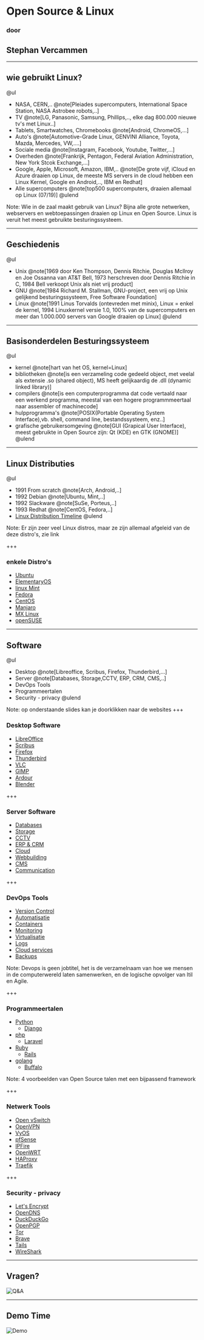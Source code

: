 # Open Source & Linux
### door
## Stephan Vercammen

---
## wie gebruikt Linux?

@ul
- NASA, CERN,..  @note[Pleiades supercomputers, International Space Station, NASA Astrobee robots,..]
- TV @note[LG, Panasonic, Samsung, Phillips,.., elke dag 800.000 nieuwe tv's met Linux..]
- Tablets, Smartwatches, Chromebooks @note[Android, ChromeOS,...]
- Auto's @note[Automotive-Grade Linux, GENVINI Alliance, Toyota, Mazda, Mercedes, VW,....]
- Sociale media @note[Instagram, Facebook, Youtube, Twitter,...]
- Overheden @note[Frankrijk, Pentagon, Federal Aviation Administration, New York Stcok Exchange,...]
- Google, Apple, Microsoft, Amazon, IBM,.. @note[De grote vijf, iCloud en Azure draaien op Linux, de meeste MS servers in de cloud hebben een Linux Kernel, Google en Android,.., IBM en Redhat]
- Alle supercomputers @note[top500 supercomputers, draaien allemaal op Linux (07/19)]
@ulend

Note:
Wie in de zaal maakt gebruik van Linux? Bijna alle grote netwerken, webservers en webtoepassingen draaien op Linux en Open Source. Linux is veruit het meest gebruikte besturingssysteem.

---

## Geschiedenis

@ul
- Unix @note[1969 door Ken Thompson, Dennis Ritchie, Douglas Mcllroy en Joe Ossanna van AT&T Bell, 1973 herschreven door Dennis Ritchie in C, 1984 Bell verkoopt Unix als niet vrij product]
- GNU @note[1984 Richard M. Stallman, GNU-project, een vrij op Unix gelijkend besturingssysteem, Free Software Foundation]
- Linux @note[1991 Linus Torvalds (ontevreden met minix), Linux = enkel de kernel, 1994 Linuxkernel versie 1.0, 100% van de supercomputers en meer dan 1.000.000 servers van Google draaien op Linux]
@ulend

---
## Basisonderdelen Besturingssysteem

@ul
- kernel @note[hart van het OS, kernel=Linux]
- bibliotheken @note[is een verzameling code gedeeld object, met veelal als extensie .so (shared object), MS heeft gelijkaardig de .dll (dynamic linked library)]
- compilers @note[is een computerprogramma dat code vertaald naar een werkend programma, meestal van een hogere programmmeertaal naar assembler of machinecode]
- hulpprogramma's @note[POSIX(Portable Operating System Interface),vb. shell, command line, bestandssysteem, enz..]
- grafische gebruikersomgeving @note[GUI (Grapical User Interface), meest gebruikte in Open Source zijn: Qt (KDE) en GTK (GNOME)]
@ulend

---
## Linux Distributies

@ul
- 1991 From scratch @note[Arch, Android,..]
- 1992 Debian @note[Ubuntu, Mint,..]
- 1992 Slackware @note[SuSe, Porteus,..]
- 1993 Redhat @note[CentOS, Fedora,..]
- [Linux Distribution Timeline](https://upload.wikimedia.org/wikipedia/commons/1/1b/Linux_Distribution_Timeline.svg)
@ulend

Note:
Er zijn zeer veel Linux distros, maar ze zijn allemaal afgeleid van de deze distro's, zie link

+++

### enkele Distro's

- [Ubuntu](https://ubuntu.com/)
- [ElementaryOS](https://elementary.io/)
- [linux Mint](https://linuxmint.com/)
- [Fedora](https://getfedora.org/en/)
- [CentOS](https://www.centos.org/)
- [Manjaro](https://manjaro.org/)
- [MX Linux](https://mxlinux.org/)
- [openSUSE](https://www.opensuse.org/)


---
## Software

@ul
- Desktop @note[Libreoffice, Scribus, Firefox, Thunderbird,...]
- Server @note[Databases, Storage,CCTV, ERP, CRM, CMS,..]
- DevOps Tools
- Programmeertalen
- Security - privacy
@ulend

Note:
op onderstaande slides kan je doorklikken naar de websites
+++
### Desktop Software

- [LibreOffice](https://www.libreoffice.org/)
- [Scribus](https://www.scribus.net/)
- [Firefox](https://www.mozilla.org/en-US/firefox/new/)
- [Thunderbird](https://www.thunderbird.net/en-US/)
- [VLC](https://www.videolan.org/)
- [GIMP](https://www.gimp.org/)
- [Ardour](https://ardour.org/)
- [Blender](https://www.blender.org/)

+++
### Server Software

- [Databases](https://www.postgresql.org/)
- [Storage](https://min.io/)
- [CCTV](https://shinobi.video/)
- [ERP & CRM](https://www.odoo.com/)
- [Cloud](https://nextcloud.com/)
- [Webbuilding](https://gohugo.io/)
- [CMS](https://wordpress.org/)
- [Communication](https://mattermost.com/)

+++
### DevOps Tools

- [Version Control](https://git-scm.com/)
- [Automatisatie](https://www.ansible.com/overview/it-automation)
- [Containers](https://www.docker.com/)
- [Monitoring](https://grafana.com/)
- [Virtualisatie](https://opennebula.org/)
- [Logs](https://www.syslog-ng.com/)
- [Cloud services](https://www.hashicorp.com/)
- [Backups](https://www.bareos.org/en/)

Note:
Devops is geen jobtitel, het is de verzamelnaam van hoe we mensen in de computerwereld laten samenwerken, en de logische opvolger van Itil en Agile.

+++
### Programmeertalen

- [Python](https://www.python.org/)
  - [Django](https://www.djangoproject.com/)
- [php](https://www.php.net/)
  - [Laravel](https://laravel.com/)
- [Ruby](https://www.ruby-lang.org/en/)
  - [Rails](https://rubyonrails.org/)
- [golang](https://golang.org/)
  - [Buffalo](https://gobuffalo.io/en/)

Note:
4 voorbeelden van Open Source talen met een bijpassend framework

+++
### Netwerk Tools

- [Open vSwitch](http://www.openvswitch.org/)
- [OpenVPN](https://openvpn.net/)
- [VyOS](https://vyos.io/)
- [pfSense](https://www.pfsense.org/)
- [IPFire](https://www.ipfire.org/)
- [OpenWRT](https://openwrt.org/)
- [HAProxy](https://www.haproxy.org/)
- [Traefik](https://traefik.io/)


+++
### Security - privacy

  - [Let's Encrypt](https://letsencrypt.org/)
  - [OpenDNS](https://www.opendns.com/)
  - [DuckDuckGo](https://duckduckgo.com/)
  - [OpenPGP](https://www.openpgp.org/)
  - [Tor](https://2019.www.torproject.org/index.html.en)
  - [Brave](https://brave.com/)
  - [Tails](https://tails.boum.org/)
  - [WireShark](https://www.wireshark.org/)

---
## Vragen?

![Q&A](afb/q&a02.resized.png)

---
## Demo Time

![Demo](afb/live_demo.jpg)
